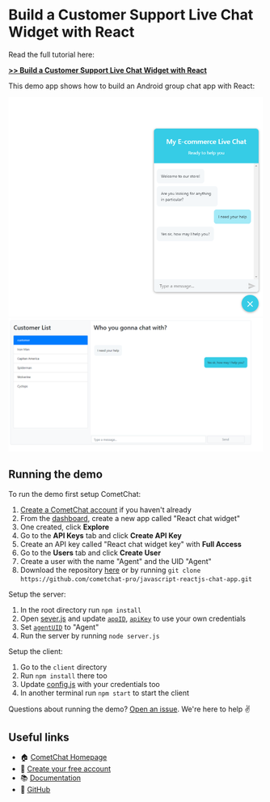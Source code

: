 # Build a Customer Support Live Chat Widget with React


Read the full tutorial here:

[**>> Build a Customer Support Live Chat Widget with React**](https://paper.dropbox.com/doc/Build-a-Customer-Support-Live-Chat-Widget-with-React-TD3Hn6SEwIIVjpSY6tWBT)

This demo app shows how to build an Android group chat app with React:

![Client](screenshot/screenshot_1.png)
![Agent](screenshot/screenshot_2.png)


## Running the demo

To run the demo first setup CometChat:

1. [Create a CometChat account](https://app.cometchat.com) if you haven't already
2. From the [dashboard](https://app.cometchat.com/#/apps), create a new app called "React chat widget"
3. One created, click **Explore**
4. Go to the **API Keys** tab and click **Create API Key**
5. Create an API key called "React chat widget key" with **Full Access**
6. Go to the **Users** tab and click **Create User**
7. Create a user with the name "Agent" and the UID "Agent"
6. Download the repository [here](https://github.com/cometchat-pro/javascript-reactjs-chat-app.git) or by running `git clone https://github.com/cometchat-pro/javascript-reactjs-chat-app.git`

Setup the server:

1. In the root directory run `npm install`
2. Open [sever.js](https://github.com/bookercodes/react-customer-support-live-widget) and update [`appID`](https://github.com/bookercodes/react-customer-support-live-widget/blob/master/server.js#L5), [`apiKey`](https://github.com/bookercodes/react-customer-support-live-widget/blob/master/server.js#L6) to use your own credentials
3. Set [`agentUID`](https://github.com/bookercodes/react-customer-support-live-widget/blob/master/server.js#L7) to "Agent"
3. Run the server by running `node server.js`

Setup the client:

1. Go to the `client` directory
2. Run `npm install` there too
3. Update [config.js](https://github.com/bookercodes/react-customer-support-live-widget/blob/master/client/src/config.js) with your credentials too
4. In another terminal run `npm start` to start the client

Questions about running the demo? [Open an issue](https://github.com/bookercodes/react-customer-support-live-widget/issues). We're here to help ✌️


## Useful links

- 🏠 [CometChat Homepage](https://cometchat.com/pro)
- 🚀 [Create your free account](https://app.cometchat.com/#/register)
- 📚 [Documentation](https://prodocs.cometchat.com/docs)
- 👾 [GitHub](https://github.com/CometChat-Pro)
